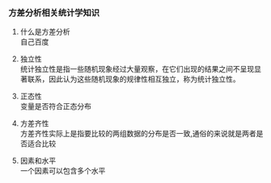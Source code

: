 ### 方差分析相关统计学知识

1. 什么是方差分析  
自己百度

2. 独立性  
统计独立性是指一些随机现象经过大量观察，在它们出现的结果之间不呈现显著联系，因此认为这些随机现象的规律性相互独立，称为统计独立性。
   
3. 正态性  
变量是否符合正态分布

4. 方差齐性  
方差齐性实际上是指要比较的两组数据的分布是否一致,通俗的来说就是两者是否适合比较

5. 因素和水平  
一个因素可以包含多个水平
